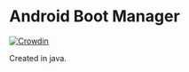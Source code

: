 # Android Boot Manager
[![Crowdin](https://badges.crowdin.net/android-boot-manager/localized.svg)](https://crowdin.com/project/android-boot-manager)

Created in java.
